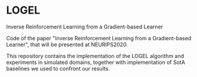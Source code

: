 # LOGEL
Inverse Reinforcement Learning from a Gradient-based Learner

Code of the paper "Inverse Reinforcement Learning from a Gradient-based Learner", that will be presented at NEURIPS2020.

This repository contains the implementation of the LOGEL algorithm and experiments in simulated domains, together with implementation of SotA baselines we used to confront our results.
